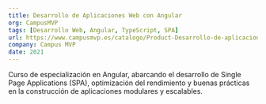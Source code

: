 ```yaml
---
title: Desarrollo de Aplicaciones Web con Angular
org: CampusMVP
tags: [Desarrollo Web, Angular, TypeScript, SPA]
url: https://www.campusmvp.es/catalogo/Product-Desarrollo-de-aplicaciones-web-con-Angular_232.aspx
company: Campus MVP
date: 2021
---
```


Curso de especialización en Angular, abarcando el desarrollo de Single Page Applications (SPA), optimización del rendimiento y buenas prácticas en la construcción de aplicaciones modulares y escalables.
